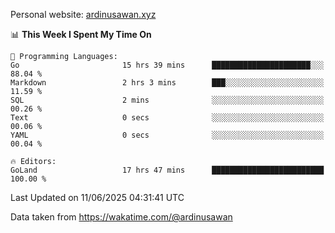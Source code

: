 Personal website: [ardinusawan.xyz](https://ardinusawan.xyz)

<!--START_SECTION:waka-->
📊 **This Week I Spent My Time On** 

```text
💬 Programming Languages: 
Go                       15 hrs 39 mins      ██████████████████████░░░   88.04 % 
Markdown                 2 hrs 3 mins        ███░░░░░░░░░░░░░░░░░░░░░░   11.59 % 
SQL                      2 mins              ░░░░░░░░░░░░░░░░░░░░░░░░░   00.26 % 
Text                     0 secs              ░░░░░░░░░░░░░░░░░░░░░░░░░   00.06 % 
YAML                     0 secs              ░░░░░░░░░░░░░░░░░░░░░░░░░   00.04 % 

🔥 Editors: 
GoLand                   17 hrs 47 mins      █████████████████████████   100.00 % 
```


 Last Updated on 11/06/2025 04:31:41 UTC
<!--END_SECTION:waka-->
Data taken from https://wakatime.com/@ardinusawan
